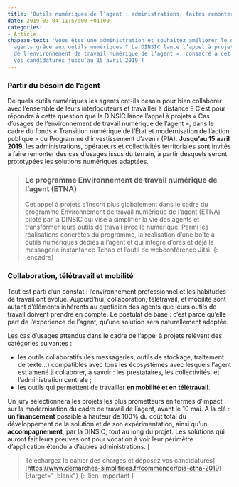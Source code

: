 ```yaml
---
title: 'Outils numériques de l’agent : administrations, faites remonter vos cas d’usages !'
date: 2019-03-04 11:57:00 +01:00
categories:
- Article
chapeau-text: 'Vous êtes une administration et souhaitez améliorer le quotidien des
  agents grâce aux outils numériques ? La DINSIC lance l’appel à projets : « Cas d’usages
  de l’environnement de travail numérique de l’agent », consacré à cet objectif, déposez
  vos candidatures jusqu’au 15 avril 2019 ! '
---
```


### Partir du besoin de l’agent

De quels outils numériques les agents ont-ils besoin pour bien collaborer avec l’ensemble de leurs interlocuteurs et travailler à distance ?
C’est pour répondre à cette question que la DINSIC lance l’appel à projets « Cas d’usages de l’environnement de travail numérique de l’agent », dans le cadre du fonds « Transition numérique de l’État et modernisation de l’action publique » du Programme d’investissement d’avenir (PIA). 
**Jusqu’au 15 avril 2019**, les administrations, opérateurs et collectivités territoriales sont invités à faire remonter des cas d’usages issus du terrain, à partir desquels seront prototypées les solutions numériques adaptées.

> ### Le programme Environnement de travail numérique de l’agent (ETNA)
>
>Cet appel à projets s’inscrit plus globalement dans le cadre du programme Environnement de travail numérique de l’agent (ETNA) piloté par la DINSIC qui vise à simplifier la vie des agents et transformer leurs outils de travail avec le numérique. Parmi les réalisations concrètes du programme, la réalisation d’une boîte à outils numériques dédiés à l’agent et qui intègre d’ores et déjà la messagerie instantanée Tchap et l’outil de webconférence Jitsi. 
{: .encadre}

### Collaboration, télétravail et mobilité 

Tout est parti d’un constat : l’environnement professionnel et les habitudes de travail ont évolué. Aujourd’hui, collaboration, télétravail, et mobilité sont autant d’éléments inhérents au quotidien des agents que leurs outils de travail doivent prendre en compte. Le postulat de base : c’est parce qu’elle part de l’expérience de l’agent, qu’une solution sera naturellement adoptée. 

Les cas d’usages attendus dans le cadre de l’appel à projets relèvent des catégories suivantes : 
* les outils collaboratifs (les messageries, outils de stockage, traitement de texte…) compatibles avec tous les écosystèmes avec lesquels l’agent est amené à collaborer, à savoir : les prestataires, les collectivités, et l’administration centrale ; 
* les outils qui permettent de travailler **en mobilité et en télétravail**.
 
Un jury sélectionnera les projets les plus prometteurs en termes d’impact sur la modernisation du cadre de travail de l’agent, avant le 10 mai. A la clé : **un financement** possible à hauteur de 100% du coût total du développement de la solution et de son expérimentation, ainsi qu’un **accompagnement**, par la DINSIC, tout au long du projet. Les solutions qui auront fait leurs preuves ont pour vocation à voir leur périmètre d’application étendu à d’autres administrations. 
[
> Téléchargez le cahier des charges et déposez vos candidatures](https://www.demarches-simplifiees.fr/commencer/pia-etna-2019){:target="_blank"}
{: .lien-important }
